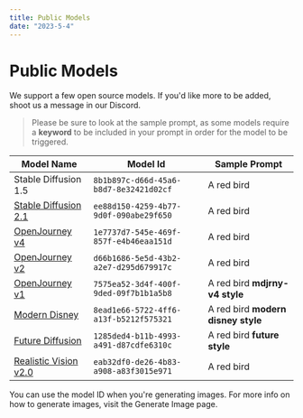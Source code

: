 ```yaml
---
title: Public Models
date: "2023-5-4"
---
```


# Public Models

We support a few open source models. If you'd like more to be added, shoot us a message in our Discord.

> Please be sure to look at the sample prompt, as some models require a **keyword** to be included in your prompt in order for the model to be triggered.

| Model Name | Model Id | Sample Prompt |
| --- | --- | --- |
| Stable Diffusion 1.5 | `8b1b897c-d66d-45a6-b8d7-8e32421d02cf` | A red bird |
| [Stable Diffusion 2.1](https://huggingface.co/stabilityai/stable-diffusion-2-1?ref=leap.mymidnight.blog) | `ee88d150-4259-4b77-9d0f-090abe29f650` | A red bird |
| [OpenJourney v4](https://huggingface.co/prompthero/openjourney?ref=leap.mymidnight.blog) | `1e7737d7-545e-469f-857f-e4b46eaa151d` | A red bird |
| [OpenJourney v2](https://huggingface.co/prompthero/openjourney-v2?ref=leap.mymidnight.blog) | `d66b1686-5e5d-43b2-a2e7-d295d679917c` | A red bird |
| [OpenJourney v1](https://huggingface.co/prompthero/openjourney?ref=leap.mymidnight.blog) | `7575ea52-3d4f-400f-9ded-09f7b1b1a5b8` | A red bird **mdjrny-v4 style** |
| [Modern Disney](https://huggingface.co/nitrosocke/mo-di-diffusion?ref=leap.mymidnight.blog) | `8ead1e66-5722-4ff6-a13f-b5212f575321` | A red bird **modern disney style** |
| [Future Diffusion](https://huggingface.co/nitrosocke/Future-Diffusion?ref=leap.mymidnight.blog) | `1285ded4-b11b-4993-a491-d87cdfe6310c` | A red bird **future style** |
| [Realistic Vision v2.0](https://huggingface.co/SG161222/Realistic_Vision_V2.0?ref=leap.mymidnight.blog) | `eab32df0-de26-4b83-a908-a83f3015e971` | A red bird |

You can use the model ID when you're generating images. For more info on how to generate images, visit the Generate Image page.